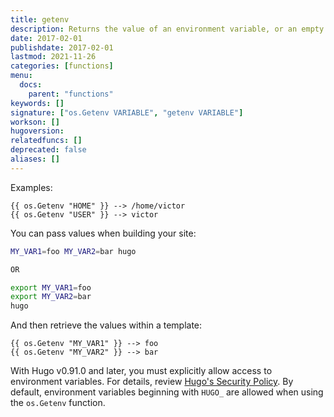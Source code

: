 ```yaml
---
title: getenv
description: Returns the value of an environment variable, or an empty string if the environment variable is not set.
date: 2017-02-01
publishdate: 2017-02-01
lastmod: 2021-11-26
categories: [functions]
menu:
  docs:
    parent: "functions"
keywords: []
signature: ["os.Getenv VARIABLE", "getenv VARIABLE"]
workson: []
hugoversion:
relatedfuncs: []
deprecated: false
aliases: []
---
```

Examples:

```go-html-template
{{ os.Getenv "HOME" }} --> /home/victor
{{ os.Getenv "USER" }} --> victor
```

You can pass values when building your site:

```bash
MY_VAR1=foo MY_VAR2=bar hugo

OR

export MY_VAR1=foo
export MY_VAR2=bar
hugo
```

And then retrieve the values within a template:

```go-html-template
{{ os.Getenv "MY_VAR1" }} --> foo
{{ os.Getenv "MY_VAR2" }} --> bar
```

With Hugo v0.91.0 and later, you must explicitly allow access to environment variables. For details, review [Hugo's Security Policy](/about/security-model/#security-policy). By default, environment variables beginning with `HUGO_` are allowed when using the `os.Getenv` function.

